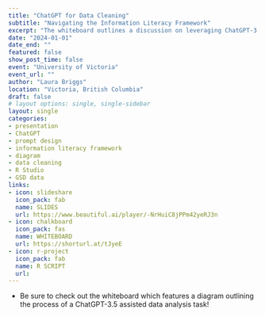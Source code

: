```yaml
---
title: "ChatGPT for Data Cleaning"
subtitle: "Navigating the Information Literacy Framework"
excerpt: "The whiteboard outlines a discussion on leveraging ChatGPT-3.5 to streamline data cleaning tasks in R. It features a flow diagram highlighting the iterative steps involved in the process and demonstrates how the information literacy framework is relevant. To illustrate the concept, a complex example utilizing a regular expression is provided alongside the diagram. You can download the R script for the example."
date: "2024-01-01"
date_end: ""
featured: false
show_post_time: false
event: "University of Victoria"
event_url: ""
author: "Laura Briggs"
location: "Victoria, British Columbia"
draft: false
# layout options: single, single-sidebar
layout: single
categories:
- presentation
- ChatGPT
- prompt design
- information literacy framework
- diagram
- data cleaning
- R Studio
- GSD data
links:
- icon: slideshare
  icon_pack: fab
  name: SLIDES
  url: https://www.beautiful.ai/player/-NrHuiC8jPPm42yeRJ3n
- icon: chalkboard
  icon_pack: fas
  name: WHITEBOARD
  url: https://shorturl.at/tJyeE
- icon: r-project
  icon_pack: fab
  name: R SCRIPT
  url: 
---
```


* Be sure to check out the whiteboard which features a diagram outlining the process of a ChatGPT-3.5 assisted data analysis task!
